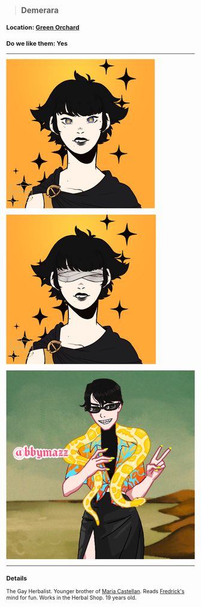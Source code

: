 >## Demerara

### Location: [Green Orchard](Notes/Locations/Green%20Orchard.md)

### Do we like them: Yes

***

![demerara](../../../Templates/images/npc-demerara.png "demerara hot")

![demerara](../../../Templates/images/npc-demerara-bandage.png "demerara even hotter")

![demerara](../../../Templates/images/npc-demerara-3.png "demerara yassified")

***

### Details

The Gay Herbalist. Younger brother of [Maria Castellan](Maria%20Castellan.md). Reads [Fredrick's](Notes/Characters/PCs/Alphonse%20Steele.md#Family) mind for fun. Works in the Herbal Shop. 19 years old.